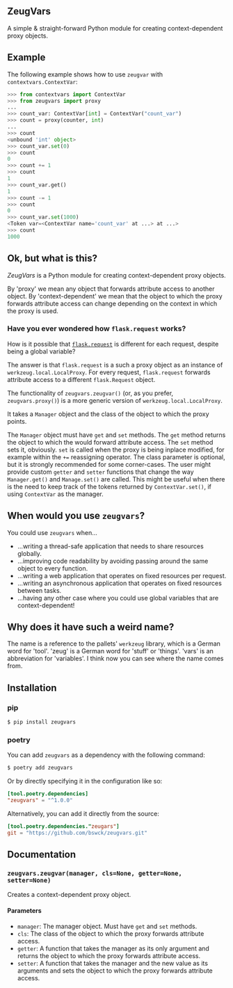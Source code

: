 ## ZeugVars

A simple & straight-forward Python module for creating context-dependent proxy objects.

## Example

The following example shows how to use `zeugvar` with `contextvars.ContextVar`:

```python
>>> from contextvars import ContextVar
>>> from zeugvars import proxy
...
>>> count_var: ContextVar[int] = ContextVar("count_var")
>>> count = proxy(counter, int)
...
>>> count
<unbound 'int' object>
>>> count_var.set(0)
>>> count
0
>>> count += 1
>>> count
1
>>> count_var.get()
1
>>> count -= 1
>>> count
0
>>> count_var.set(1000)
<Token var=<ContextVar name='count_var' at ...> at ...>
>>> count
1000
```

## Ok, but what is this?

_ZeugVars_ is a Python module for creating context-dependent proxy objects.

By 'proxy' we mean any object that forwards attribute access to another
object. By 'context-dependent' we mean that the object to which the proxy
forwards attribute access can change depending on the context in which the
proxy is used.

### Have you ever wondered how `flask.request` works?

How is it possible
that [`flask.request`](https://tedboy.github.io/flask/interface_api.incoming_request_data.html?highlight=request#flask.request)
is different for each request, despite being a global variable?

The answer is that `flask.request` is a such a proxy object as an instance of `werkzeug.local.LocalProxy`.
For every request, `flask.request` forwards attribute access to a different `flask.Request` object.

The functionality of `zeugvars.zeugvar()` (or, as you prefer, `zeugvars.proxy()`) is a more generic version of `werkzeug.local.LocalProxy`.

It takes a `Manager` object and the class of the object to which the proxy points.

The `Manager` object must have `get` and `set` methods. The `get` method returns
the object to which the would forward attribute access. The `set` method sets it, obviously.
`set` is called when the proxy is being inplace modified, for example within the `+=` reassigning operator.
The class parameter is optional, but it is strongly recommended for some corner-cases.
The user might provide custom `getter` and `setter` functions that change the way 
`Manager.get()` and `Manage.set()` are called.
This might be useful when there is the need to keep track of the tokens
returned by `ContextVar.set()`, if using `ContextVar` as the manager.

## When would you use `zeugvars`?

You could use `zeugvars` when...
* ...writing a thread-safe application that needs to share resources globally.
* ...improving code readability by avoiding passing around the same object to every function.
* ...writing a web application that operates on fixed resources per request.
* ...writing an asynchronous application that operates on fixed resources between tasks.
* ...having any other case where you could use global variables that are context-dependent!

## Why does it have such a weird name?

The name is a reference to the pallets' `werkzeug` library, which is a German word for 'tool'.
'zeug' is a German word for 'stuff' or 'things'. 'vars' is an abbreviation for 'variables'.
I think now you can see where the name comes from.

## Installation

### pip
```bash
$ pip install zeugvars
```

### poetry

You can add `zeugvars` as a dependency with the following command:

```bash
$ poetry add zeugvars
```

Or by directly specifying it in the configuration like so:

```toml
[tool.poetry.dependencies]
"zeugvars" = "^1.0.0"
```

Alternatively, you can add it directly from the source:

```toml
[tool.poetry.dependencies."zeugars"]
git = "https://github.com/bswck/zeugvars.git"
```

## Documentation

### `zeugvars.zeugvar(manager, cls=None, getter=None, setter=None)`
Creates a context-dependent proxy object.

#### Parameters
* `manager`: The manager object. Must have `get` and `set` methods.
* `cls`: The class of the object to which the proxy forwards attribute access.
* `getter`: A function that takes the manager as its only argument and returns the object to which the proxy forwards attribute access.
* `setter`: A function that takes the manager and the new value as its arguments and sets the object to which the proxy forwards attribute access.
